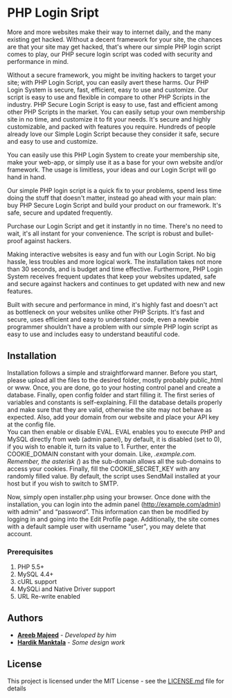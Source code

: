# PHP Login Sript

More and more websites make their way to internet daily, and the many existing get hacked. Without a decent framework for your site, the chances are that your site may get hacked, that's where our simple PHP login script comes to play, our PHP secure login script was coded with security and performance in mind. 

Without a secure framework, you might be inviting hackers to target your site; with PHP Login Script, you can easily avert these harms. Our PHP Login System is secure, fast, efficient, easy to use and customize. Our script is easy to use and flexible in compare to other PHP Scripts in the industry. PHP Secure Login Script is easy to use, fast and efficient among other PHP Scripts in the market. You can easily setup your own membership site in no time, and customize it to fit your needs. It's secure and highly customizable, and packed with features you require. Hundreds of people already love our Simple Login Script because they consider it safe, secure and easy to use and customize. 

You can easily use this PHP Login System to create your membership site, make your web-app, or simply use it as a base for your own website and/or framework. The usage is limitless, your ideas and our Login Script will go hand in hand. 

Our simple PHP login script is a quick fix to your problems, spend less time doing the stuff that doesn't matter, instead go ahead with your main plan: buy PHP Secure Login Script and build your product on our framework. It's safe, secure and updated frequently. 

Purchase our Login Script and get it instantly in no time. There's no need to wait, it's all instant for your convenience. The script is robust and bullet-proof against hackers. 

Making interactive websites is easy and fun with our Login Script. No big hassle, less troubles and more logical work. The installation takes not more than 30 seconds, and is budget and time effective. Furthermore, PHP Login System receives frequent updates that keep your websites updated, safe and secure against hackers and continues to get updated with new and new features. 

Built with secure and performance in mind, it's highly fast and doesn't act as bottleneck on your websites unlike other PHP Scripts. It's fast and secure, uses efficient and easy to understand code, even a newbie programmer shouldn't have a problem with our simple PHP login script as easy to use and includes easy to understand beautiful code.

## Installation

Installation follows a simple and straightforward manner. Before you start, please upload all the files to the desired folder, mostly probably public_html or www. Once, you are done, go to your hosting control panel and create a database. Finally, open config folder and start filling it. The first series of variables and constants is self-explaining. Fill the database details properly and make sure that they are valid, otherwise the site may not behave as expected. Also, add your domain from our website and place your API key at the config file.  
You can then enable or disable EVAL. EVAL enables you to execute PHP and MySQL directly from web (admin panel), by default, it is disabled (set to 0), if you wish to enable it, turn its value to 1. Further, enter the COOKIE_DOMAIN constant with your domain. Like, *.example.com. Remember, the asterisk (*) as the sub-domain allows all the sub-domains to access your cookies. Finally, fill the COOKIE_SECRET_KEY with any randomly filled value. By default, the script uses SendMail installed at your host but if you wish to switch to SMTP.


Now, simply open installer.php using your browser. Once done with the installation, you can login into the admin panel (http://example.com/admin) with admin” and “password”. This information can then be modified by logging in and going into the Edit Profile page. Additionally, the site comes with a default sample user with username "user", you may delete that account.

### Prerequisites

1. PHP 5.5+
2. MySQL 4.4+ 
3. cURL support 
4. MySQLi and Native Driver support 
5. URL Re-write enabled  

## Authors

* **[Areeb Majeed](http://areebmajeed.me/)** - *Developed by him*
* **[Hardik Manktala](http://hardikmanktala.com/)** - *Some design work*

## License

This project is licensed under the MIT License - see the [LICENSE.md](LICENSE.md) file for details